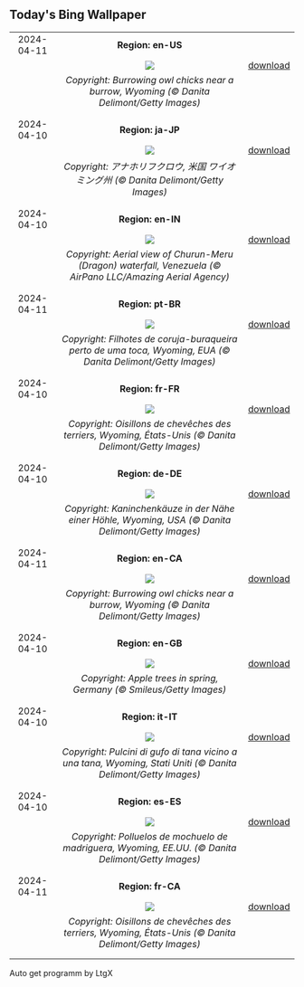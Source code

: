 ## Today's Bing Wallpaper
|      |      |      |
| :----: | :----: | :----: |
|2024-04-11|**Region: en-US**||
||![](https://www.bing.com/th?id=OHR.OwlSiblings_EN-US2594321387_UHD.jpg&pid=hp&w=1152&h=648&rs=1&c=4)| [download](https://www.bing.com/th?id=OHR.OwlSiblings_EN-US2594321387_UHD.jpg)|
||*Copyright: Burrowing owl chicks near a burrow, Wyoming (© Danita Delimont/Getty Images)*
||
|||
|2024-04-10|**Region: ja-JP**||
||![](https://www.bing.com/th?id=OHR.OwlSiblings_JA-JP4322199651_UHD.jpg&pid=hp&w=1152&h=648&rs=1&c=4)| [download](https://www.bing.com/th?id=OHR.OwlSiblings_JA-JP4322199651_UHD.jpg)|
||*Copyright: アナホリフクロウ, 米国 ワイオミング州 (© Danita Delimont/Getty Images)*
||
|||
|2024-04-10|**Region: en-IN**||
||![](https://www.bing.com/th?id=OHR.DragonWaterfall_EN-IN9973868102_UHD.jpg&pid=hp&w=1152&h=648&rs=1&c=4)| [download](https://www.bing.com/th?id=OHR.DragonWaterfall_EN-IN9973868102_UHD.jpg)|
||*Copyright: Aerial view of Churun-Meru (Dragon) waterfall, Venezuela (© AirPano LLC/Amazing Aerial Agency)*
||
|||
|2024-04-11|**Region: pt-BR**||
||![](https://www.bing.com/th?id=OHR.OwlSiblings_PT-BR5674103316_UHD.jpg&pid=hp&w=1152&h=648&rs=1&c=4)| [download](https://www.bing.com/th?id=OHR.OwlSiblings_PT-BR5674103316_UHD.jpg)|
||*Copyright: Filhotes de coruja-buraqueira perto de uma toca, Wyoming, EUA (© Danita Delimont/Getty Images)*
||
|||
|2024-04-10|**Region: fr-FR**||
||![](https://www.bing.com/th?id=OHR.OwlSiblings_FR-FR6049514538_UHD.jpg&pid=hp&w=1152&h=648&rs=1&c=4)| [download](https://www.bing.com/th?id=OHR.OwlSiblings_FR-FR6049514538_UHD.jpg)|
||*Copyright: Oisillons de chevêches des terriers, Wyoming, États-Unis (© Danita Delimont/Getty Images)*
||
|||
|2024-04-10|**Region: de-DE**||
||![](https://www.bing.com/th?id=OHR.OwlSiblings_DE-DE4556808000_UHD.jpg&pid=hp&w=1152&h=648&rs=1&c=4)| [download](https://www.bing.com/th?id=OHR.OwlSiblings_DE-DE4556808000_UHD.jpg)|
||*Copyright: Kaninchenkäuze in der Nähe einer Höhle, Wyoming, USA (© Danita Delimont/Getty Images)*
||
|||
|2024-04-11|**Region: en-CA**||
||![](https://www.bing.com/th?id=OHR.OwlSiblings_EN-CA1132160372_UHD.jpg&pid=hp&w=1152&h=648&rs=1&c=4)| [download](https://www.bing.com/th?id=OHR.OwlSiblings_EN-CA1132160372_UHD.jpg)|
||*Copyright: Burrowing owl chicks near a burrow, Wyoming (© Danita Delimont/Getty Images)*
||
|||
|2024-04-10|**Region: en-GB**||
||![](https://www.bing.com/th?id=OHR.SpringApple_EN-GB3722989537_UHD.jpg&pid=hp&w=1152&h=648&rs=1&c=4)| [download](https://www.bing.com/th?id=OHR.SpringApple_EN-GB3722989537_UHD.jpg)|
||*Copyright: Apple trees in spring, Germany (© Smileus/Getty Images)*
||
|||
|2024-04-10|**Region: it-IT**||
||![](https://www.bing.com/th?id=OHR.OwlSiblings_IT-IT3656877654_UHD.jpg&pid=hp&w=1152&h=648&rs=1&c=4)| [download](https://www.bing.com/th?id=OHR.OwlSiblings_IT-IT3656877654_UHD.jpg)|
||*Copyright: Pulcini di gufo di tana vicino a una tana, Wyoming, Stati Uniti (© Danita Delimont/Getty Images)*
||
|||
|2024-04-10|**Region: es-ES**||
||![](https://www.bing.com/th?id=OHR.OwlSiblings_ES-ES3032029640_UHD.jpg&pid=hp&w=1152&h=648&rs=1&c=4)| [download](https://www.bing.com/th?id=OHR.OwlSiblings_ES-ES3032029640_UHD.jpg)|
||*Copyright: Polluelos de mochuelo de madriguera, Wyoming, EE.UU. (© Danita Delimont/Getty Images)*
||
|||
|2024-04-11|**Region: fr-CA**||
||![](https://www.bing.com/th?id=OHR.OwlSiblings_FR-CA1744834969_UHD.jpg&pid=hp&w=1152&h=648&rs=1&c=4)| [download](https://www.bing.com/th?id=OHR.OwlSiblings_FR-CA1744834969_UHD.jpg)|
||*Copyright: Oisillons de chevêches des terriers, Wyoming, États-Unis (© Danita Delimont/Getty Images)*
||
|||

Auto get programm by LtgX
